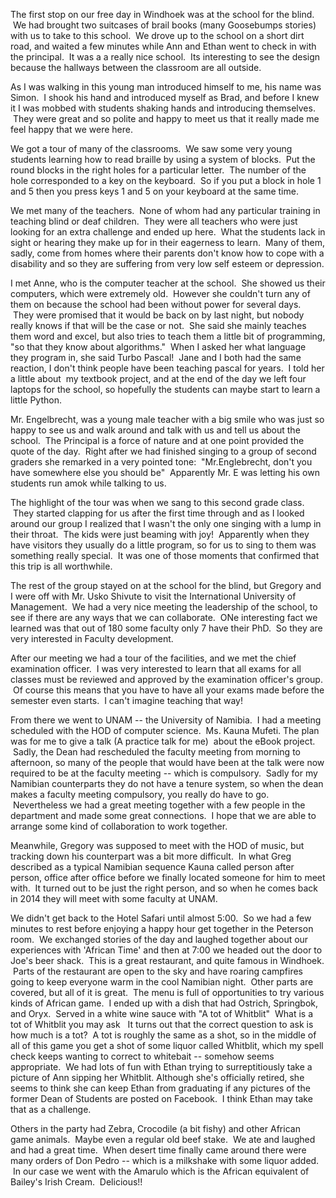 <!--
.. title: A day at Namibian Schools
.. date: 2012/06/22
.. slug: a-day-at-namibian-schools
.. tags: Namibia
.. link: 
.. description: 
-->


<p>The first stop on our free day in Windhoek was at the school for the blind.  We had brought two suitcases of brail books (many Goosebumps stories) with us to take to this school.  We drove up to the school on a short dirt road, and waited a few minutes while Ann and Ethan went to check in with the principal.  It was a a really nice school.  Its interesting to see the design because the hallways between the classroom are all outside.</p>
<p>As I was walking in this young man introduced himself to me, his name was Simon.  I shook his hand and introduced myself as Brad, and before I knew it I was mobbed with students shaking hands and introducing themselves.  They were great and so polite and happy to meet us that it really made me feel happy that we were here.</p>
<p>We got a tour of many of the classrooms.  We saw some very young students learning how to read braille by using a system of blocks.  Put the round blocks in the right holes for a particular letter.  The number of the hole corresponded to a key on the keyboard.  So if you put a block in hole 1 and 5 then you press keys 1 and 5 on your keyboard at the same time.</p>
<p>We met many of the teachers.  None of whom had any particular training in teaching blind or deaf children.  They were all teachers who were just looking for an extra challenge and ended up here.  What the students lack in sight or hearing they make up for in their eagerness to learn.  Many of them, sadly, come from homes where their parents don't know how to cope with a disability and so they are suffering from very low self esteem or depression.</p>
<p>I met Anne, who is the computer teacher at the school.  She showed us their computers, which were extremely old.  However she couldn't turn any of them on because the school had been without power for several days.  They were promised that it would be back on by last night, but nobody really knows if that will be the case or not.  She said she mainly teaches them word and excel, but also tries to teach them a little bit of programming, "so that they know about algorithms."  When I asked her what language they program in, she said Turbo Pascal!  Jane and I both had the same reaction, I don't think people have been teaching pascal for years.  I told her a little about  my textbook project, and at the end of the day we left four laptops for the school, so hopefully the students can maybe start to learn a little Python.</p>
<p>Mr. Engelbrecht, was a young male teacher with a big smile who was just so happy to see us and walk around and talk with us and tell us about the school.  The Principal is a force of nature and at one point provided the quote of the day.  Right after we had finished singing to a group of second graders she remarked in a very pointed tone:  "Mr.Englebrecht, don't you have somewhere else you should be"  Apparently Mr. E was letting his own students run amok while talking to us.</p>
<p>The highlight of the tour was when we sang to this second grade class.  They started clapping for us after the first time through and as I looked around our group I realized that I wasn't the only one singing with a lump in their throat.  The kids were just beaming with joy!  Apparently when they have visitors they usually do a little program, so for us to sing to them was something really special.  It was one of those moments that confirmed that this trip is all worthwhile.</p>
<p>The rest of the group stayed on at the school for the blind, but Gregory and I were off with Mr. Usko Shivute to visit the International University of Management.  We had a very nice meeting the leadership of the school, to see if there are any ways that we can collaborate.  ONe interesting fact we learned was that out of 180 some faculty only 7 have their PhD.  So they are very interested in Faculty development.</p>
<p>After our meeting we had a tour of the facilities, and we met the chief examination officer.  I was very interested to learn that all exams for all classes must be reviewed and approved by the examination officer's group.  Of course this means that you have to have all your exams made before the semester even starts.  I can't imagine teaching that way!</p>
<p>From there we went to UNAM -- the University of Namibia.  I had a meeting scheduled with the HOD of computer science.  Ms. Kauna Mufeti. The plan was for me to give a talk (A practice talk for me)  about the eBook project.  Sadly, the Dean had rescheduled the faculty meeting from morning to afternoon, so many of the people that would have been at the talk were now required to be at the faculty meeting -- which is compulsory.  Sadly for my Namibian counterparts they do not have a tenure system, so when the dean makes a faculty meeting compulsory, you really do have to go.  Nevertheless we had a great meeting together with a few people in the department and made some great connections.  I hope that we are able to arrange some kind of collaboration to work together.</p>
<p>Meanwhile, Gregory was supposed to meet with the HOD of music, but tracking down his counterpart was a bit more difficult.  In what Greg described as a typical Namibian sequence Kauna called person after person, office after office before we finally located someone for him to meet with.  It turned out to be just the right person, and so when he comes back in 2014 they will meet with some faculty at UNAM.</p>
<p>We didn't get back to the Hotel Safari until almost 5:00.  So we had a few minutes to rest before enjoying a happy hour get together in the Peterson room.  We exchanged stories of the day and laughed together about our experiences with 'African Time' and then at 7:00 we headed out the door to Joe's beer shack.  This is a great restaurant, and quite famous in Windhoek.  Parts of the restaurant are open to the sky and have roaring campfires going to keep everyone warm in the cool Namibian night.  Other parts are covered, but all of it is great.  The menu is full of opportunities to try various kinds of African game.  I ended up with a dish that had Ostrich, Springbok, and Oryx.  Served in a white wine sauce with "A tot of Whitblit"  What is a tot of Whitblit you may ask   It turns out that the correct question to ask is how much is a tot?  A tot is roughly the same as a shot, so in the middle of all of this game you get a shot of some liquor called Whitblit, which my spell check keeps wanting to correct to whitebait -- somehow seems appropriate.  We had lots of fun with Ethan trying to surreptitiously take a picture of Ann sipping her Whitblit. Although she's officially retired, she seems to think she can keep Ethan from graduating if any pictures of the former Dean of Students are posted on Facebook.  I think Ethan may take that as a challenge.</p>
<p>Others in the party had Zebra, Crocodile (a bit fishy) and other African game animals.  Maybe even a regular old beef stake.  We ate and laughed and had a great time.  When desert time finally came around there were many orders of Don Pedro -- which is a milkshake with some liquor added.  In our case we went with the Amarulo which is the African equivalent of Bailey's Irish Cream.  Delicious!!</p>
